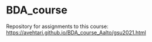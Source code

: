 # BDA_course
Repository for assignments to this course: https://avehtari.github.io/BDA_course_Aalto/gsu2021.html
